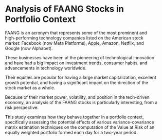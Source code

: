 # Analysis of FAANG Stocks in Portfolio Context

FAANG is an acronym that represents some of the most prominent and high-performing technology companies listed on the American stock market: Facebook (now Meta Platforms), Apple, Amazon, Netflix, and Google (now Alphabet).

These businesses have been at the pioneering of technological innovation and have had a big impact on investment trends, consumer habits, and advancements in technology worldwide.

Their equities are popular for having a large market capitalization, excellent growth potential, and having a significant impact on the direction of the stock market as a whole.

Because of their market power, volatility, and position in the tech-driven economy, an analysis of the FAANG stocks is particularly interesting, from a risk perspective.

This study examines how they behave together in a portfolio context, specifically assessing the potential effects of various variance-covariance matrix estimation techniques on the computation of the Value at Risk of an equally weighted portfolio formed each day for a two-year period.
